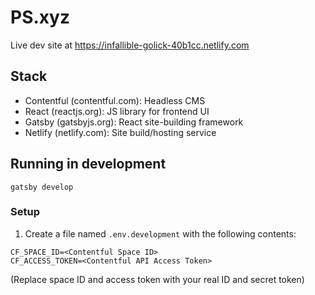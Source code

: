 # PS.xyz
Live dev site at https://infallible-golick-40b1cc.netlify.com

## Stack
- Contentful (contentful.com): Headless CMS
- React (reactjs.org): JS library for frontend UI
- Gatsby (gatsbyjs.org): React site-building framework
- Netlify (netlify.com): Site build/hosting service

## Running in development
`gatsby develop`

### Setup
1. Create a file named `.env.development` with the following contents:
```
CF_SPACE_ID=<Contentful Space ID>
CF_ACCESS_TOKEN=<Contentful API Access Token>
```
(Replace space ID and access token with your real ID and secret token)
